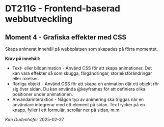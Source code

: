 # DT211G - Frontend-baserad webbutveckling
## Moment 4 - Grafiska effekter med CSS

Skapa animerat innehåll på webbplatsen som skapades på förra momentet.

**Krav på innehåll:**
- Text- eller bildanimation - Använd CSS för att skapa animationer. Det kan vara effekter så som skugga, färgändringar, storleksförändringar eller rörelser.
- Rörliga objekt - Använd CSS för att skapa en animation där ett objekt rör sig över sidan. Du kan använda @keyframes för att definiera olika positioner under animationen.
- Användarinteraktion - Någon typ av animering ska triggas när en användare integrerar med ett element på sidan. Tex trycker på en knapp, fyller i ett formulär, scrollar ner på sidan, m.m.

*Kim Dudenhöfer*
2025-02-27
